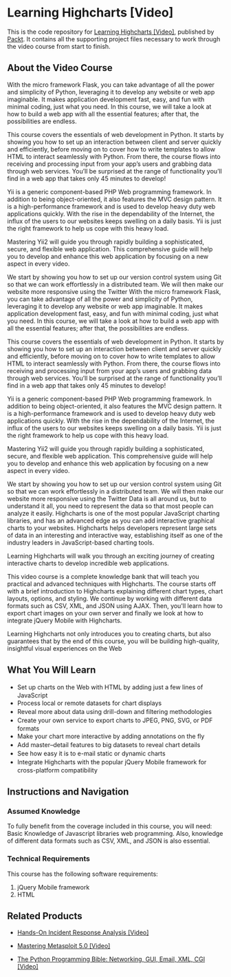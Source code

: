 # Learning Highcharts [Video]
This is the code repository for [Learning Highcharts [Video]](https://www.packtpub.com/web-development/learning-highcharts-video?utm_source=github&utm_medium=repository&utm_campaign=9781783555291), published by [Packt](https://www.packtpub.com/?utm_source=github). It contains all the supporting project files necessary to work through the video course from start to finish.
## About the Video Course
With the micro framework Flask, you can take advantage of all the power and simplicity of Python, leveraging it to develop any website or web app imaginable. It makes application development fast, easy, and fun with minimal coding, just what you need. In this course, we will take a look at how to build a web app with all the essential features; after that, the possibilities are endless.

This course covers the essentials of web development in Python. It starts by showing you how to set up an interaction between client and server quickly and efficiently, before moving on to cover how to write templates to allow HTML to interact seamlessly with Python. From there, the course flows into receiving and processing input from your app’s users and grabbing data through web services. You’ll be surprised at the range of functionality you’ll find in a web app that takes only 45 minutes to develop!

Yii is a generic component-based PHP Web programming framework. In addition to being object-oriented, it also features the MVC design pattern. It is a high-performance framework and is used to develop heavy duty web applications quickly. With the rise in the dependability of the Internet, the influx of the users to our websites keeps swelling on a daily basis. Yii is just the right framework to help us cope with this heavy load.

Mastering Yii2 will guide you through rapidly building a sophisticated, secure, and flexible web application. This comprehensive guide will help you to develop and enhance this web application by focusing on a new aspect in every video.

We start by showing you how to set up our version control system using Git so that we can work effortlessly in a distributed team. We will then make our website more responsive using the Twitter With the micro framework Flask, you can take advantage of all the power and simplicity of Python, leveraging it to develop any website or web app imaginable. It makes application development fast, easy, and fun with minimal coding, just what you need. In this course, we will take a look at how to build a web app with all the essential features; after that, the possibilities are endless.

This course covers the essentials of web development in Python. It starts by showing you how to set up an interaction between client and server quickly and efficiently, before moving on to cover how to write templates to allow HTML to interact seamlessly with Python. From there, the course flows into receiving and processing input from your app’s users and grabbing data through web services. You’ll be surprised at the range of functionality you’ll find in a web app that takes only 45 minutes to develop!

Yii is a generic component-based PHP Web programming framework. In addition to being object-oriented, it also features the MVC design pattern. It is a high-performance framework and is used to develop heavy duty web applications quickly. With the rise in the dependability of the Internet, the influx of the users to our websites keeps swelling on a daily basis. Yii is just the right framework to help us cope with this heavy load.

Mastering Yii2 will guide you through rapidly building a sophisticated, secure, and flexible web application. This comprehensive guide will help you to develop and enhance this web application by focusing on a new aspect in every video.

We start by showing you how to set up our version control system using Git so that we can work effortlessly in a distributed team. We will then make our website more responsive using the Twitter Data is all around us, but to understand it all, you need to represent the data so that most people can analyze it easily. Highcharts is one of the most popular JavaScript charting libraries, and has an advanced edge as you can add interactive graphical charts to your websites. Highcharts helps developers represent large sets of data in an interesting and interactive way, establishing itself as one of the industry leaders in JavaScript-based charting tools.

Learning Highcharts will walk you through an exciting journey of creating interactive charts to develop incredible web applications.

This video course is a complete knowledge bank that will teach you practical and advanced techniques with Highcharts. The course starts off with a brief introduction to Highcharts explaining different chart types, chart layouts, options, and styling. We continue by working with different data formats such as CSV, XML, and JSON using AJAX. Then, you'll learn how to export chart images on your own server and finally we look at how to integrate jQuery Mobile with Highcharts.

Learning Highcharts not only introduces you to creating charts, but also guarantees that by the end of this course, you will be building high-quality, insightful visual experiences on the Web

<H2>What You Will Learn</H2>
<DIV class=book-info-will-learn-text>
<UL>
<LI><SPAN style="LINE-HEIGHT: 20px; BACKGROUND-COLOR: transparent">Set up charts on the Web with HTML by adding just a few lines of JavaScript</SPAN> 
<LI><SPAN style="LINE-HEIGHT: 20px; BACKGROUND-COLOR: transparent">Process local or remote datasets for chart displays</SPAN> 
<LI><SPAN style="LINE-HEIGHT: 20px; BACKGROUND-COLOR: transparent">Reveal more about data using drill-down and filtering methodologies</SPAN> 
<LI><SPAN style="LINE-HEIGHT: 20px; BACKGROUND-COLOR: transparent">Create your own service to export charts to JPEG, PNG, SVG, or PDF formats</SPAN> 
<LI><SPAN style="LINE-HEIGHT: 20px; BACKGROUND-COLOR: transparent">Make your chart more interactive by adding annotations on the fly</SPAN> 
<LI><SPAN style="LINE-HEIGHT: 20px; BACKGROUND-COLOR: transparent">Add master–detail features to big datasets to reveal chart details</SPAN> 
<LI><SPAN style="LINE-HEIGHT: 20px; BACKGROUND-COLOR: transparent">See how easy it is to e-mail static or dynamic charts</SPAN> 
<LI><SPAN style="LINE-HEIGHT: 20px; BACKGROUND-COLOR: transparent">Integrate Highcharts with the popular jQuery Mobile framework for cross-platform compatibility</SPAN> </LI></UL></DIV>

## Instructions and Navigation
### Assumed Knowledge
To fully benefit from the coverage included in this course, you will need:<br/>
Basic Knowledge of Javascript libraries web programming. Also, knowledge of different data formats such as CSV, XML, and JSON is also essential.

### Technical Requirements
This course has the following software requirements:<br/>
1. jQuery Mobile framework 
2. HTML

## Related Products
* [Hands-On Incident Response Analysis [Video]](https://www.packtpub.com/networking-and-servers/hands-incident-response-analysis-video?utm_source=github&utm_medium=repository&utm_campaign=9781838552046)

* [Mastering Metasploit 5.0 [Video]](https://www.packtpub.com/networking-and-servers/mastering-metasploit-50-video?utm_source=github&utm_medium=repository&utm_campaign=9781838551544)

* [The Python Programming Bible: Networking, GUI, Email, XML, CGI [Video]](https://www.packtpub.com/application-development/python-programming-bible-networking-gui-email-xml-cgi-video?utm_source=github&utm_medium=repository&utm_campaign=9781838559960)

